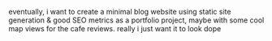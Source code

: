 eventually, i want to create a minimal blog website using static site generation & good SEO metrics as a portfolio project, maybe with some cool map views for the cafe reviews. really i just want it to look dope
